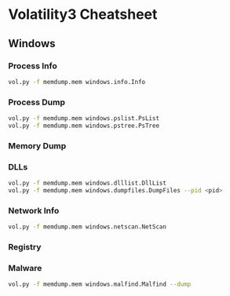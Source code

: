 # Volatility3 Cheatsheet

## Windows
### Process Info
```bash
vol.py -f memdump.mem windows.info.Info
```
### Process Dump
```bash
vol.py -f memdump.mem windows.pslist.PsList
vol.py -f memdump.mem windows.pstree.PsTree
```

### Memory Dump

### DLLs
```bash
vol.py -f memdump.mem windows.dlllist.DllList
vol.py -f memdump.mem windows.dumpfiles.DumpFiles --pid <pid>
```

### Network Info
```bash
vol.py -f memdump.mem windows.netscan.NetScan
```

### Registry

### Malware
```bash
vol.py -f memdump.mem windows.malfind.Malfind --dump
```
